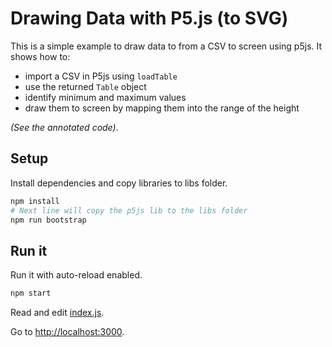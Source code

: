 # Drawing Data with P5.js (to SVG)

This is a simple example to draw data to from a CSV to screen using p5js. It shows how to:  

- import a CSV in P5js using `loadTable`
- use the returned `Table` object
- identify minimum and maximum values
- draw them to screen by mapping them into the range of the height

*(See the annotated code)*.  

## Setup

Install dependencies and copy libraries to libs folder.

```bash
npm install
# Next line will copy the p5js lib to the libs folder
npm run bootstrap
```

## Run it

Run it with auto-reload enabled.

```bash
npm start
```
Read and edit [index.js](index.js). 

Go to [http://localhost:3000](http://localhost:3000).  
